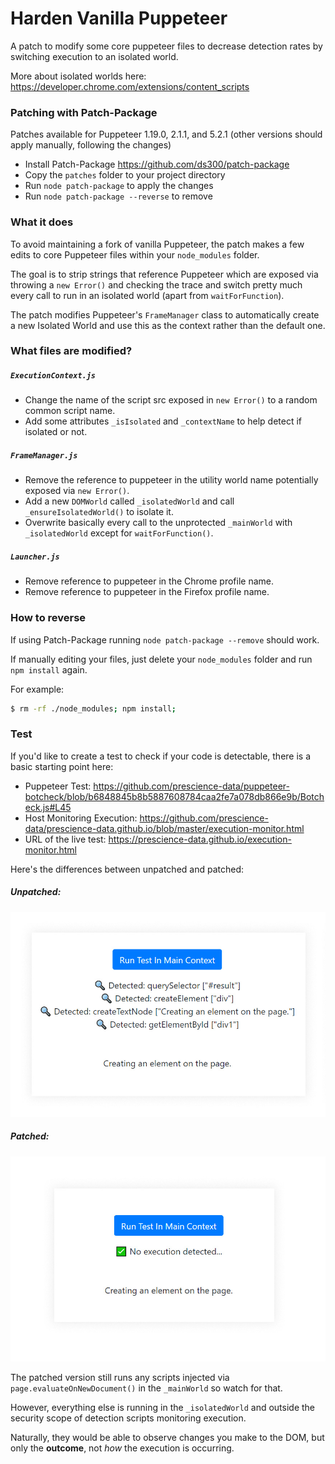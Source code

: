 # Harden Vanilla Puppeteer
A patch to modify some core puppeteer files to decrease detection rates by switching execution to an isolated world. 

More about isolated worlds here: https://developer.chrome.com/extensions/content_scripts

### Patching with Patch-Package

Patches available for Puppeteer 1.19.0, 2.1.1, and 5.2.1 (other versions should apply manually, following the changes)

- Install Patch-Package https://github.com/ds300/patch-package 
- Copy the `patches` folder to your project directory
- Run `node patch-package` to apply the changes
- Run `node patch-package --reverse` to remove

### What it does

To avoid maintaining a fork of vanilla Puppeteer, the patch makes a few edits to core Puppeteer files within your `node_modules` folder.

The goal is to strip strings that reference Puppeteer which are exposed via throwing a `new Error()` and checking the trace and switch pretty much every call to run in an isolated world (apart from `waitForFunction`).

The patch modifies Puppeteer's `FrameManager` class to automatically create a new Isolated World and use this as the context rather than the default one.

### What files are modified?

##### `ExecutionContext.js`
- Change the name of the script src exposed in `new Error()` to a random common script name.
- Add some attributes `_isIsolated` and `_contextName` to help detect if isolated or not.
     
##### `FrameManager.js`
- Remove the reference to puppeteer in the utility world name potentially exposed via `new Error()`.
- Add a new `DOMWorld` called `_isolatedWorld` and call `_ensureIsolatedWorld()` to isolate it.
- Overwrite basically every call to the unprotected `_mainWorld` with `_isolatedWorld` except for `waitForFunction()`.
  
##### `Launcher.js`
- Remove reference to puppeteer in the Chrome profile name.
- Remove reference to puppeteer in the Firefox profile name.

### How to reverse

If using Patch-Package running `node patch-package --remove` should work.

If manually editing your files, just delete your `node_modules` folder and run `npm install` again.

For example: 
```bash
$ rm -rf ./node_modules; npm install;
```

### Test
If you'd like to create a test to check if your code is detectable, there is a basic starting point here:

- Puppeteer Test: https://github.com/prescience-data/puppeteer-botcheck/blob/b6848845b8b5887608784caa2fe7a078db866e9b/Botcheck.js#L45
- Host Monitoring Execution: https://github.com/prescience-data/prescience-data.github.io/blob/master/execution-monitor.html
- URL of the live test: https://prescience-data.github.io/execution-monitor.html

Here's the differences between unpatched and patched:

##### Unpatched:
![Unpatched](https://github.com/prescience-data/harden-puppeteer/blob/master/isolated_unpatched.jpg?raw=true)
##### Patched:
![Patched](https://github.com/prescience-data/harden-puppeteer/blob/master/isolated_patched.jpg?raw=true)

The patched version still runs any scripts injected via `page.evaluateOnNewDocument()` in the `_mainWorld` so watch for that.

However, everything else is running in the `_isolatedWorld` and outside the security scope of detection scripts monitoring execution.

Naturally, they would be able to observe changes you make to the DOM, but only the **outcome**, not *how* the execution is occurring.
